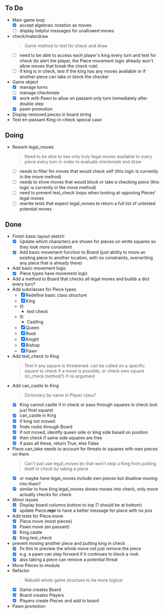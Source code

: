 ## To Do

- Main game loop
    * [x] accept algebraic notation as moves
    * [ ] display helpful messages for unallowed moves
- check/mate/draw
    > Game method to test for check and draw
    * [ ] need to be able to access each player's king every turn and test for check (to alert the player, the Piece movement logic already won't allow moves that break the check rule)
    * [ ] if king is in check, test if the king has any moves available or if another piece can take or block the checker
- Game object
    * [x] manage turns
    * [ ] manage checkmate
    * [x] work with Pawn to allow en passant only turn immediately after double step
    * [x] pawn promotion
- Display removed pieces in board string
- Test en-passant King-in-check special case

## Doing

- Rework legal_moves
    > Need to be able to see only truly legal moves available to every piece every turn in order to evaluate checkmate and draw
    * [ ] needs to filter for moves that would check self (this logic is currently in the move method)
    * [ ] needs to show moves that would block or take a checking piece (this logic is currently in the move method)
    * [ ] need to prevent test_check loops when looking at opposing Pieces' legal moves
    * [ ] rewrite tests that expect legal_moves to return a full list of untested potential moves

## Done

- Finish basic layout sketch
    * [x] Update which characters are shown for pieces on white squares so they look more consistent
    * [x] Add basic movement function to Board (just ability to move an existing piece to another location, with no constraints, overwriting any piece that is already there)
- Add basic movement logic
    * [x] Piece types have movement logic
- Add a method to Board that checks all legal moves and builds a dict every turn?
- Add subclasses for Piece types
    * [x] Redefine basic class structure
    * [x] King
    * [x] - test check
    * [x] - Castling
    * [x] Queen
    * [x] Rook
    * [x] Knight
    * [x] Bishop
    * [x] Pawn
- Add test_check to King
    > Test if any square is threatened. can be called on a specific square to check if a move is possible, or check own square (in_check method?) if no argument
- Add can_castle to King
    > Dictionary by name in Player class?
    * [x] King cannot castle if in check or pass through squares in check (not just final square)
    * [x] can_castle in King
    * [x] if king not moved:
    * [x] finds rooks through Board
    * [x] if not moved, identify queen side or king side based on position
    * [x] then check if same side squares are free
    * [x] if pass all these, return True, else False
- Piece.can_take needs to account for threats to squares with own pieces on them
    > Can't just use legal_moves bc that won't stop a King from putting itself in check by taking a piece
    * [x] or maybe have legal_moves include own pieces but disallow moving into them?
    * [x] similar to how king legal_moves shows moves into check, only move actually checks for check
- Minor issues
    * [x] Display board columns bottom to top (1 should be at bottom)
    * [x] update Piece.__repr__ to have a better message for piece with no pos
- Add tests for Piece.move
    * [x] Piece.move (most pieces)
    * [x] Pawn.move (en passant)
    * [x] King.castle
    * [x] King.test_check
- prevent moving another piece and putting king in check
    * [x] fix this to preview the whole move not just remove the piece
    * [x] e.g. a pawn can step forward if it continues to block a rook
    * [x] also taking a piece can remove a potential threat
- Move Pieces to module
- Refactor
    > Rebuild whole game structure to be more logical
    * [x] Game creates Board
    * [x] Board creates Players
    * [x] Players create Pieces and add to board
- Pawn promotion
